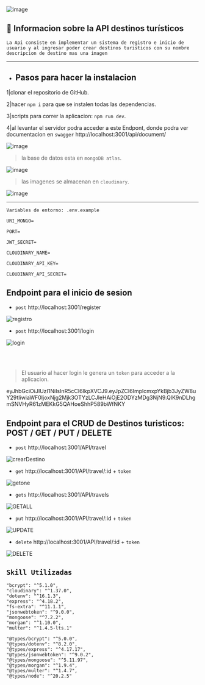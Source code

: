 
![image](https://github.com/JerlibGnzlz/DT-COOL/assets/84889284/42f7f17c-bfd6-479f-84d4-276a8bfad7a8)


## :book: Informacion sobre la API destinos turísticos

`La Api consiste en implementar un sistema de registro e inicio de usuario y al ingresar poder crear destinos turisticos con su nombre descripcion de destino mas una imagen `
_____________________________________________________________________
- ## Pasos para hacer la instalacion
 
 1|clonar el repositorio de GitHub.
 
 2|hacer `npm i` para que se instalen todas las dependencias.
 
 3|scripts para correr la aplicacion: `npm run dev`.
 
 4|al levantar el servidor podra acceder a este Endpont,
   donde podra ver documentacion en `swagger` http://localhost:3001/api/document/ 
   
![image](https://github.com/JerlibGnzlz/DT-COOL/assets/84889284/8e94ed0c-2792-4efe-ab22-05bb60c9e49f)


 
  > la base de datos esta en `mongoDB atlas`.

![image](https://github.com/JerlibGnzlz/DT-COOL/assets/84889284/8e61d29d-452b-48ef-9e97-3f887e023ef0)


  > las imagenes se almacenan en `cloudinary`.

![image](https://github.com/JerlibGnzlz/DT-COOL/assets/84889284/96af00c2-ea4a-418e-95ed-01980dd17d33)


  
   
 

______________________________________________________________________________________________________________________
  `Variables de entorno: .env.example`  
  
  
    URI_MONGO=
  
    PORT=
   
    JWT_SECRET=
   
    CLOUDINARY_NAME=
   
    CLOUDINARY_API_KEY=
   
    CLOUDINARY_API_SECRET=
   


 


## Endpoint para el inicio de sesion

- `post` http://localhost:3001/register


![registro](https://github.com/JerlibGnzlz/DT-COOL/assets/84889284/c566b27c-e493-4171-af08-8fd93c2a7448)


- `post` http://localhost:3001/login


![login](https://github.com/JerlibGnzlz/DT-COOL/assets/84889284/9ddd078c-49fb-4d20-bf8e-9c3628a23a0a)

<br><br>
> El usuario al hacer login le genera un `token` para acceder a la aplicacion.
>
 
 eyJhbGciOiJIUzI1NiIsInR5cCI6IkpXVCJ9.eyJpZCI6ImplcmxpYkBjb3JyZW8uY29tIiwiaWF0IjoxNjg2Mjk3OTYzLCJleHAiOjE2ODYzMDg3NjN9.QlK9nDLhgmSNVHyR61zMEKkG5QAHoeShhP589bWfNKY

## Endpoint para el CRUD de Destinos turisticos: POST / GET / PUT / DELETE

- `post` http://localhost:3001/API/travel 


![crearDestino](https://github.com/JerlibGnzlz/DT-COOL/assets/84889284/568aabc2-fe58-4e2f-9949-202b6ebc8f35)

- `get` http://localhost:3001/API/travel/:id + `token`


![getone](https://github.com/JerlibGnzlz/DT-COOL/assets/84889284/e19e763a-31f5-4744-b692-4981cc5e7dc4)


- `gets` http://localhost:3001/API/travels


![GETALL](https://github.com/JerlibGnzlz/DT-COOL/assets/84889284/b8c75766-888c-4b76-8ff6-2b444419fc2e)


- `put` http://localhost:3001/API/travel/:id + `token`


![UPDATE](https://github.com/JerlibGnzlz/DT-COOL/assets/84889284/1ddbf827-466b-40ee-ac86-d15e2f807615)


- `delete` http://localhost:3001/API/travel/:id + `token`


![DELETE](https://github.com/JerlibGnzlz/DT-COOL/assets/84889284/337bf0e2-de4f-4942-bfe3-b4bc1004c79a)


## `Skill Utilizadas`

 
    "bcrypt": "^5.1.0",
    "cloudinary": "^1.37.0",
    "dotenv": "^16.1.3",
    "express": "^4.18.2",
    "fs-extra": "^11.1.1",
    "jsonwebtoken": "^9.0.0",
    "mongoose": "^7.2.2",
    "morgan": "^1.10.0",
    "multer": "^1.4.5-lts.1"

    "@types/bcrypt": "^5.0.0",
    "@types/dotenv": "^8.2.0",
    "@types/express": "^4.17.17",
    "@types/jsonwebtoken": "^9.0.2",
    "@types/mongoose": "^5.11.97",
    "@types/morgan": "^1.9.4",
    "@types/multer": "^1.4.7",
    "@types/node": "^20.2.5"


